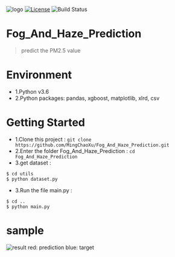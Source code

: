 ![logo](https://github.com/MingChaoXu/Fog_And_Haze_Prediction/blob/master/docs/logo.png)
[![License](https://img.shields.io/badge/License-MIT-blue.svg)](https://github.com/MingChaoXu/Fog_And_Haze_Prediction/blob/master/LICENSE) 
![Build Status](https://img.shields.io/appveyor/ci/gruntjs/grunt/master.svg)
# Fog_And_Haze_Prediction
> predict the PM2.5 value
# Environment
* 1.Python v3.6 
* 2.Python packages: pandas, xgboost, matplotlib, xlrd, csv

# Getting Started
* 1.Clone this project : `git clone https://github.com/MingChaoXu/Fog_And_Haze_Prediction.git`
* 2.Enter the folder Fog_And_Haze_Prediction : `cd Fog_And_Haze_Prediction`
* 3.get dataset : 
```
$ cd utils
$ python dataset.py
```
* 3.Run the file main.py : 
```
$ cd ..
$ python main.py
```
# sample
![result](https://github.com/MingChaoXu/Fog_And_Haze_Prediction/blob/master/result.png)
red: prediction
blue: target
